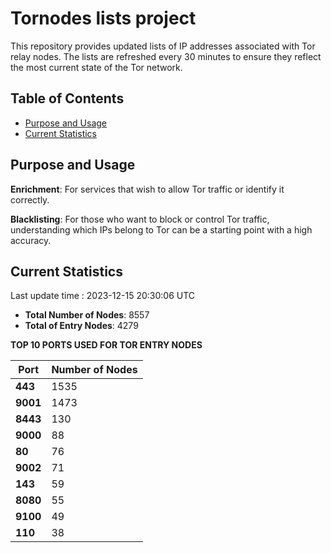 # Tornodes lists project

This repository provides updated lists of IP addresses associated with Tor relay nodes. The lists are refreshed every 30 minutes to ensure they reflect the most current state of the Tor network.

## Table of Contents

- [Purpose and Usage](#purpose-and-usage)
- [Current Statistics](#current-statistics)


## Purpose and Usage

**Enrichment**: For services that wish to allow Tor traffic or identify it correctly.

**Blacklisting**: For those who want to block or control Tor traffic, understanding which IPs belong to Tor can be a starting point with a high accuracy.

## Current Statistics

Last update time : 2023-12-15 20:30:06 UTC

- **Total Number of Nodes**: 8557
- **Total of Entry Nodes**: 4279

**TOP 10 PORTS USED FOR TOR ENTRY NODES**

| **Port** | **Number of Nodes** |
|------|-----------------|
| **443**   | 1535  |
| **9001**   | 1473  |
| **8443**   | 130  |
| **9000**   | 88  |
| **80**   | 76  |
| **9002**   | 71  |
| **143**   | 59  |
| **8080**   | 55  |
| **9100**   | 49  |
| **110**   | 38  |

